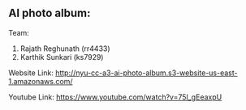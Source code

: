## AI photo album: 

Team:
1. Rajath Reghunath (rr4433)
2. Karthik Sunkari (ks7929)
   
Website Link: http://nyu-cc-a3-ai-photo-album.s3-website-us-east-1.amazonaws.com/

Youtube Link: https://www.youtube.com/watch?v=75I_gEeaxpU


